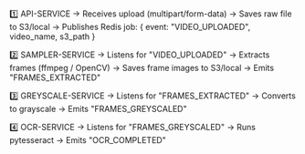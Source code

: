 
1️⃣ API-SERVICE
   → Receives upload (multipart/form-data)
   → Saves raw file to S3/local
   → Publishes Redis job: { event: "VIDEO_UPLOADED", video_name, s3_path }

2️⃣ SAMPLER-SERVICE
   → Listens for "VIDEO_UPLOADED"
   → Extracts frames (ffmpeg / OpenCV)
   → Saves frame images to S3/local
   → Emits "FRAMES_EXTRACTED"

3️⃣ GREYSCALE-SERVICE
   → Listens for "FRAMES_EXTRACTED"
   → Converts to grayscale
   → Emits "FRAMES_GREYSCALED"

4️⃣ OCR-SERVICE
   → Listens for "FRAMES_GREYSCALED"
   → Runs pytesseract
   → Emits "OCR_COMPLETED"
